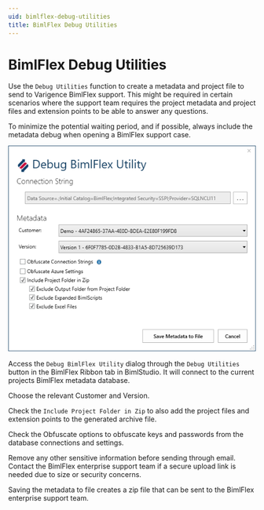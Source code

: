 ```yaml
---
uid: bimlflex-debug-utilities
title: BimlFlex Debug Utilities
---
```

# BimlFlex Debug Utilities

Use the `Debug Utilities` function to create a metadata and project file to send to Varigence BimlFlex support. This might be required in certain scenarios where the support team requires the project metadata and project files and extension points to be able to answer any questions.

To minimize the potential waiting period, and if possible, always include the metadata debug when opening a BimlFlex support case.

![BimlFlex Debug Utilities -center](../user-guide/images/bimlflex-ss-v5-debug-bimlflex-utility.png "BimlFlex Debug Utilities")

Access the `Debug BimlFlex Utility` dialog through the `Debug Utilities` button in the BimlFlex Ribbon tab in BimlStudio. It will connect to the current projects BimlFlex metadata database.

Choose the relevant Customer and Version.

Check the `Include Project Folder in Zip` to also add the project files and extension points to the generated archive file.

Check the Obfuscate options to obfuscate keys and passwords from the database connections and settings.

Remove any other sensitive information before sending through email. Contact the BimlFlex enterprise support team if a secure upload link is needed due to size or security concerns.

Saving the metadata to file creates a zip file that can be sent to the BimlFlex enterprise support team.